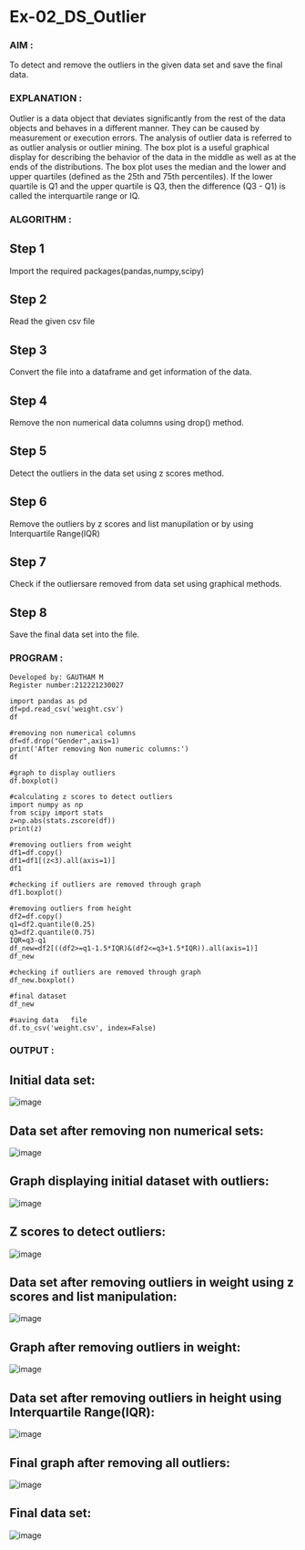 # Ex-02_DS_Outlier
### AIM :
To detect and remove the outliers in the given data set and save the final data.
### EXPLANATION :
Outlier is a data object that deviates significantly from the rest of the data objects and behaves in a different manner. They can be caused by measurement or execution errors. The analysis of outlier data is referred to as outlier analysis or outlier mining. The box plot is a useful graphical display for describing the behavior of the data in the middle as well as at the ends of the distributions. The box plot uses the median and the lower and upper quartiles (defined as the 25th and 75th percentiles). If the lower quartile is Q1 and the upper quartile is Q3, then the difference (Q3 - Q1) is called the interquartile range or IQ.
### ALGORITHM :
## Step 1
Import the required packages(pandas,numpy,scipy)
## Step 2
Read the given csv file
## Step 3
Convert the file into a dataframe and get information of the data.
## Step 4
Remove the non numerical data columns using drop() method.
## Step 5
Detect the outliers in the data set using z scores method.
## Step 6
Remove the outliers by z scores and list manupilation or by using Interquartile Range(IQR)
## Step 7
Check if the outliersare removed from data set using graphical methods.
## Step 8
Save the final data set into the file.
### PROGRAM :
```
Developed by: GAUTHAM M
Register number:212221230027

import pandas as pd
df=pd.read_csv('weight.csv')
df

#removing non numerical columns
df=df.drop("Gender",axis=1)
print('After removing Non numeric columns:')
df

#graph to display outliers
df.boxplot()

#calculating z scores to detect outliers
import numpy as np
from scipy import stats
z=np.abs(stats.zscore(df))
print(z)

#removing outliers from weight
df1=df.copy()
df1=df1[(z<3).all(axis=1)]
df1

#checking if outliers are removed through graph
df1.boxplot()

#removing outliers from height
df2=df.copy()
q1=df2.quantile(0.25)
q3=df2.quantile(0.75)
IQR=q3-q1
df_new=df2[((df2>=q1-1.5*IQR)&(df2<=q3+1.5*IQR)).all(axis=1)]
df_new

#checking if outliers are removed through graph
df_new.boxplot()

#final dataset
df_new

#saving data   file
df.to_csv('weight.csv', index=False)
```
### OUTPUT :
## Initial data set:
![image](https://user-images.githubusercontent.com/94810884/161677254-a5dc7472-a96c-406a-8857-77bfb41ca014.png)

## Data set after removing non numerical sets:
![image](https://user-images.githubusercontent.com/94810884/161677314-102e4773-6b13-4a5b-977d-755c95e9c658.png)

## Graph displaying initial dataset with outliers:
![image](https://user-images.githubusercontent.com/94810884/161677377-e5d52176-3736-4585-b84d-ebb054acfe24.png)

## Z scores to detect outliers:
![image](https://user-images.githubusercontent.com/94810884/161677422-fcf9730c-1dac-44dc-9183-667fac0ec0f1.png)

## Data set after removing outliers in weight using z scores and list manipulation:
![image](https://user-images.githubusercontent.com/94810884/161677479-77e40187-f0bf-40c9-ab12-bc67516c7d77.png)

## Graph after removing outliers in weight:
![image](https://user-images.githubusercontent.com/94810884/161677562-c7e351e5-c2f3-4b8c-be63-243996a3550f.png)

## Data set after removing outliers in height using Interquartile Range(IQR):
![image](https://user-images.githubusercontent.com/94810884/161677608-1b83af73-726c-45a9-901b-280805be2d6a.png)

## Final graph after removing all outliers:
![image](https://user-images.githubusercontent.com/94810884/161780611-215ddfd3-4ec9-4d54-a01b-0d8b943a1bf5.png)

## Final data set:
![image](https://user-images.githubusercontent.com/94810884/161780749-f891371b-629a-4f9b-93f7-d8b8ccc4a24e.png)




